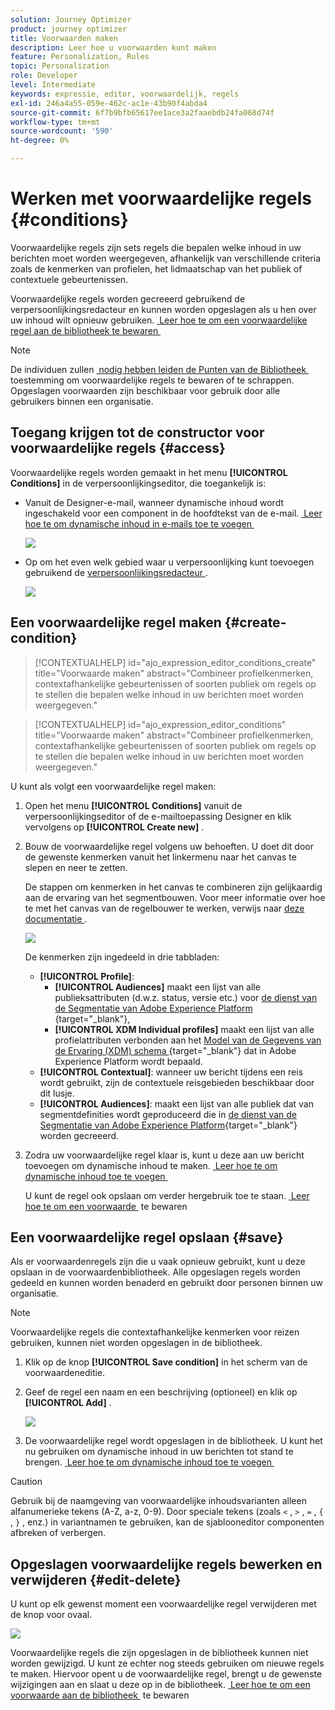 ```yaml
---
solution: Journey Optimizer
product: journey optimizer
title: Voorwaarden maken
description: Leer hoe u voorwaarden kunt maken
feature: Personalization, Rules
topic: Personalization
role: Developer
level: Intermediate
keywords: expressie, editor, voorwaardelijk, regels
exl-id: 246a4a55-059e-462c-ac1e-43b90f4abda4
source-git-commit: 6f7b9bfb65617ee1ace3a2faaebdb24fa068d74f
workflow-type: tm+mt
source-wordcount: '590'
ht-degree: 0%

---
```


# Werken met voorwaardelijke regels {#conditions}

Voorwaardelijke regels zijn sets regels die bepalen welke inhoud in uw berichten moet worden weergegeven, afhankelijk van verschillende criteria zoals de kenmerken van profielen, het lidmaatschap van het publiek of contextuele gebeurtenissen.

Voorwaardelijke regels worden gecreeerd gebruikend de verpersoonlijkingsredacteur en kunnen worden opgeslagen als u hen over uw inhoud wilt opnieuw gebruiken. [&#x200B; Leer hoe te om een voorwaardelijke regel aan de bibliotheek te bewaren &#x200B;](#save)

>[!NOTE]
>
>De individuen zullen [&#x200B; nodig hebben leiden de Punten van de Bibliotheek &#x200B;](../administration/ootb-product-profiles.md) toestemming om voorwaardelijke regels te bewaren of te schrappen. Opgeslagen voorwaarden zijn beschikbaar voor gebruik door alle gebruikers binnen een organisatie.

## Toegang krijgen tot de constructor voor voorwaardelijke regels {#access}

Voorwaardelijke regels worden gemaakt in het menu **[!UICONTROL Conditions]** in de verpersoonlijkingseditor, die toegankelijk is:

* Vanuit de Designer-e-mail, wanneer dynamische inhoud wordt ingeschakeld voor een component in de hoofdtekst van de e-mail. [&#x200B; Leer hoe te om dynamische inhoud in e-mails toe te voegen &#x200B;](dynamic-content.md#emails)

  ![](assets/conditions-access-email.png)

* Op om het even welk gebied waar u verpersoonlijking kunt toevoegen gebruikend de [&#x200B; verpersoonlijkingsredacteur &#x200B;](personalization-build-expressions.md).

  ![](assets/conditions-access-editor.png)

## Een voorwaardelijke regel maken {#create-condition}

>[!CONTEXTUALHELP]
>id="ajo_expression_editor_conditions_create"
>title="Voorwaarde maken"
>abstract="Combineer profielkenmerken, contextafhankelijke gebeurtenissen of soorten publiek om regels op te stellen die bepalen welke inhoud in uw berichten moet worden weergegeven."

>[!CONTEXTUALHELP]
>id="ajo_expression_editor_conditions"
>title="Voorwaarde maken"
>abstract="Combineer profielkenmerken, contextafhankelijke gebeurtenissen of soorten publiek om regels op te stellen die bepalen welke inhoud in uw berichten moet worden weergegeven."

U kunt als volgt een voorwaardelijke regel maken:

1. Open het menu **[!UICONTROL Conditions]** vanuit de verpersoonlijkingseditor of de e-mailtoepassing Designer en klik vervolgens op **[!UICONTROL Create new]** .

1. Bouw de voorwaardelijke regel volgens uw behoeften. U doet dit door de gewenste kenmerken vanuit het linkermenu naar het canvas te slepen en neer te zetten.

   De stappen om kenmerken in het canvas te combineren zijn gelijkaardig aan de ervaring van het segmentbouwen. Voor meer informatie over hoe te met het canvas van de regelbouwer te werken, verwijs naar [&#x200B; deze documentatie &#x200B;](https://experienceleague.adobe.com/docs/experience-platform/segmentation/ui/segment-builder.html#rule-builder-canvas).

   ![](assets/conditions-create.png)

   De kenmerken zijn ingedeeld in drie tabbladen:

   * **[!UICONTROL Profile]**:
      * **[!UICONTROL Audiences]** maakt een lijst van alle publieksattributen (d.w.z. status, versie etc.) voor [&#x200B; de dienst van de Segmentatie van Adobe Experience Platform &#x200B;](https://experienceleague.adobe.com/docs/experience-platform/segmentation/home.html){target="_blank"},
      * **[!UICONTROL XDM Individual profiles]** maakt een lijst van alle profielattributen verbonden aan het [&#x200B; Model van de Gegevens van de Ervaring (XDM) schema &#x200B;](https://experienceleague.adobe.com/docs/experience-platform/xdm/home.html?lang=nl){target="_blank"} dat in Adobe Experience Platform wordt bepaald.
   * **[!UICONTROL Contextual]**: wanneer uw bericht tijdens een reis wordt gebruikt, zijn de contextuele reisgebieden beschikbaar door dit lusje.
   * **[!UICONTROL Audiences]**: maakt een lijst van alle publiek dat van segmentdefinities wordt geproduceerd die in [&#x200B; de dienst van de Segmentatie van Adobe Experience Platform &#x200B;](https://experienceleague.adobe.com/docs/experience-platform/segmentation/home.html){target="_blank"} worden gecreeerd.

1. Zodra uw voorwaardelijke regel klaar is, kunt u deze aan uw bericht toevoegen om dynamische inhoud te maken. [&#x200B; Leer hoe te om dynamische inhoud toe te voegen &#x200B;](dynamic-content.md)

   U kunt de regel ook opslaan om verder hergebruik toe te staan. [&#x200B; Leer hoe te om een voorwaarde &#x200B;](#save) te bewaren

## Een voorwaardelijke regel opslaan {#save}

Als er voorwaardenregels zijn die u vaak opnieuw gebruikt, kunt u deze opslaan in de voorwaardenbibliotheek. Alle opgeslagen regels worden gedeeld en kunnen worden benaderd en gebruikt door personen binnen uw organisatie.

>[!NOTE]
>
>Voorwaardelijke regels die contextafhankelijke kenmerken voor reizen gebruiken, kunnen niet worden opgeslagen in de bibliotheek.

1. Klik op de knop **[!UICONTROL Save condition]** in het scherm van de voorwaardeneditie.

1. Geef de regel een naam en een beschrijving (optioneel) en klik op **[!UICONTROL Add]** .

   ![](assets/conditions-name-description.png)

1. De voorwaardelijke regel wordt opgeslagen in de bibliotheek. U kunt het nu gebruiken om dynamische inhoud in uw berichten tot stand te brengen. [&#x200B; Leer hoe te om dynamische inhoud toe te voegen &#x200B;](dynamic-content.md)


>[!CAUTION]
>
>Gebruik bij de naamgeving van voorwaardelijke inhoudsvarianten alleen alfanumerieke tekens (A-Z, a-z, 0-9). Door speciale tekens (zoals `<` , `>` , `=` , `{` , `}` , enz.) in variantnamen te gebruiken, kan de sjablooneditor componenten afbreken of verbergen.

## Opgeslagen voorwaardelijke regels bewerken en verwijderen {#edit-delete}

U kunt op elk gewenst moment een voorwaardelijke regel verwijderen met de knop voor ovaal.

![](assets/conditions-open.png)

Voorwaardelijke regels die zijn opgeslagen in de bibliotheek kunnen niet worden gewijzigd. U kunt ze echter nog steeds gebruiken om nieuwe regels te maken. Hiervoor opent u de voorwaardelijke regel, brengt u de gewenste wijzigingen aan en slaat u deze op in de bibliotheek. [&#x200B; Leer hoe te om een voorwaarde aan de bibliotheek &#x200B;](#save) te bewaren

